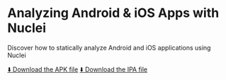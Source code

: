 # Analyzing Android & iOS Apps with Nuclei

Discover how to statically analyze Android and iOS applications using Nuclei

[⬇️ Download the APK file](https://github.com/justmobilesec/mobile-challenges/raw/main/Analyzing-Android-&-iOS-Apps-with-Nuclei/Challenge_3_v2.apk)
[⬇️ Download the IPA file](https://github.com/justmobilesec/mobile-challenges/raw/main/Analyzing-Android-&-iOS-Apps-with-Nuclei/Challenge_1_Nuclei.ipa)

<!--
This APK is used in the posts:

**Medium:**

- https://medium.com/@justmobilesec/android-static-analysis-fundamentals-smali-code-introduction-and-modifications-da266f7dff8f

**Just Mobile Security website:**

- http://justmobilesec.com/en/blog/android-static-analysis-fundamentals-smali-code-introduction-and-modifications -->
